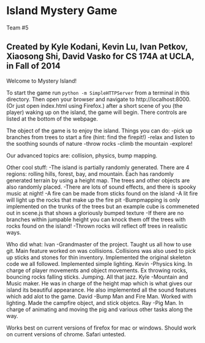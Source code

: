 # Island Mystery Game
Team #5

## Created by Kyle Kodani, Kevin Lu, Ivan Petkov, Xiaosong Shi, David Vasko for CS 174A at UCLA, in Fall of 2014

Welcome to Mystery Island!

To start the game run `python -m SimpleHTTPServer` from a terminal in this directory. Then open your browser and navigate to http://localhost:8000. (Or just open index.html using Firefox.)  after a short scene of you (the player) waking up on the island, the game will begin.  There controls are listed at the bottom of the webpage.

The object of the game is to enjoy the island. Things you can do: 
-pick up branches from trees to start a fire (hint: find the firepit!)
-relax and listen to the soothing sounds of nature
-throw rocks
-climb the mountain
-explore!


Our advanced topics are: collision, physics, bump mapping.

Other cool stuff:
-The island is partially randomly generated.  There are 4 regions: rolling hills, forest, bay, and mountain.  Each has randomly generated terrain by using a height map.  The trees and other objects are also randomly placed.
-There are lots of sound effects, and there is spooky music at night!
-A fire can be made from sticks found on the island 
-A lit fire will light up the rocks that make up the fire pit
-Bumpmapping is only implemented on the trunks of the trees but an example cube is commeneted out in scene.js that shows a gloriously bumped texture
-If there are no branches within jumpable height you can knock them off the trees with rocks found on the island!
-Thrown rocks will reflect off trees in realistic ways.

Who did what:
Ivan
-Grandmaster of the project. Taught us all how to use git. Main feature worked on was collisions. Collisions was also used to pick up sticks and stones for thin inventory. Implemented the original skeleton code we all followed. Implemented simple lighting.
Kevin
-Physics king. In charge of player movements and object movements. Ex throwing rocks, bouncing rocks falling sticks. Jumping. All that jazz.
Kyle
-Mountain and Music maker. He was in charge of the height map which is what gives our island its beautiful appearance. He also implemented all the sound features which add alot to the game. 
David
-Bump Man and Fire Man. Worked with lighting. Made the campfire object, and stick objetcs. 
Ray
-Pig Man. In charge of animating and moving the pig and various other tasks along the way.


Works best on current versions of firefox for mac or windows.
Should work on current versions of chrome.
Safari untested.
